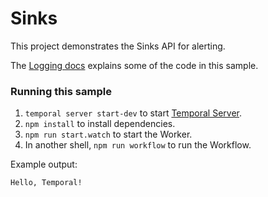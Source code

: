 # Sinks

This project demonstrates the Sinks API for alerting.

The [Logging docs](https://docs.temporal.io/application-development/observability/#logging) explains some of the code in this sample.

### Running this sample

1. `temporal server start-dev` to start [Temporal Server](https://github.com/temporalio/cli/#installation).
1. `npm install` to install dependencies.
1. `npm run start.watch` to start the Worker.
1. In another shell, `npm run workflow` to run the Workflow.

Example output:

```
Hello, Temporal!
```
